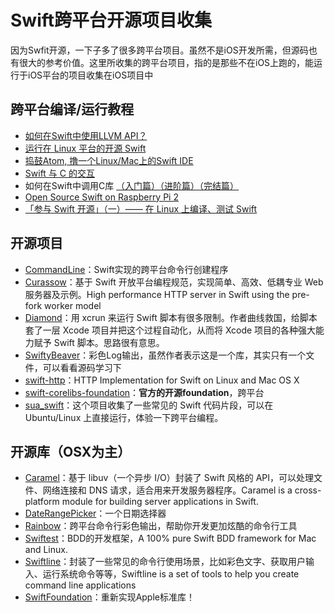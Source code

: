 # Swift跨平台开源项目收集
因为Swfit开源，一下子多了很多跨平台项目。虽然不是iOS开发所需，但源码也有很大的参考价值。这里所收集的跨平台项目，指的是那些不在iOS上跑的，能运行于iOS平台的项目收集在iOS项目中

## 跨平台编译/运行教程
- [如何在Swift中使用LLVM API？][1]
- [运行在 Linux 平台的开源 Swift][2]
- [捣鼓Atom, 撸一个Linux/Mac上的Swift IDE][3]
- [Swift 与 C 的交互][4]
- 如何在Swift中调用C库 [（入门篇）][5][（进阶篇）][6][（完结篇）][7]
- [Open Source Swift on Raspberry Pi 2][8]
- [「参与 Swift 开源」（一）—— 在 Linux 上编译、测试 Swift][9]

## 开源项目
- [CommandLine][10]：Swift实现的跨平台命令行创建程序
- [Curassow][11]：基于 Swift 开放平台编程规范，实现简单、高效、低耦专业 Web 服务器及示例。High performance HTTP server in Swift using the pre-fork worker model
- [Diamond][12]：用 xcrun 来运行 Swift 脚本有很多限制。作者曲线救国，给脚本套了一层 Xcode 项目并把这个过程自动化，从而将 Xcode 项目的各种强大能力赋予 Swift 脚本。思路很有意思。
- [SwiftyBeaver][13]：彩色Log输出，虽然作者表示这是一个库，其实只有一个文件，可以看看源码学习下
- [swift-http][14]：HTTP Implementation for Swift on Linux and Mac OS X
- [swift-corelibs-foundation][15]：**官方的开源foundation**，跨平台
- [sua\_swift][16]：这个项目收集了一些常见的 Swift 代码片段，可以在 Ubuntu/Linux 上直接运行，体验一下跨平台编程。

## 开源库（OSX为主）
- [Caramel][17]：基于 libuv（一个异步 I/O）封装了 Swift 风格的 API，可以处理文件、网络连接和 DNS 请求，适合用来开发服务器程序。Caramel is a cross-platform module for building server applications in Swift.
- [DateRangePicker][18]：一个日期选择器
- [Rainbow][19]：跨平台命令行彩色输出，帮助你开发更加炫酷的命令行工具
- [Swiftest][20]：BDD的开发框架，A 100% pure Swift BDD framework for Mac and Linux.
- [Swiftline][21]：封装了一些常见的命令行使用场景，比如彩色文字、获取用户输入、运行系统命令等等，Swiftline is a set of tools to help you create command line applications
- [SwiftFoundation][22]：重新实现Apple标准库！

[1]:	http://www.csdn.net/article/2015-12-07/2826407-Swift
[2]:	http://swiftcafe.io/2015/12/11/swift-linux/ "运行在 Linux 平台的开源 Swift"
[3]:	http://ios.dog/simple-swift-ide-on-atom/ "[翻译]捣鼓Atom, 撸一个Linux/Mac上的Swift IDE"
[4]:	https://realm.io/cn/news/pragma-chris-eidhof-swift-c/ "Swift 与 C 的交互"
[5]:	http://hearrain.com/2015/12/850 "如何在Swift中调用C库（入门篇）"
[6]:	http://hearrain.com/2016/01/853 "如何在Swift中调用C库（进阶篇）"
[7]:	http://hearrain.com/2016/01/855 "如何在Swift中调用C库（完结篇）"
[8]:	http://dev.iachieved.it/iachievedit/open-source-swift-on-raspberry-pi-2/ "Open Source Swift on Raspberry Pi 2"
[9]:	https://autolayout.club/2016/01/01/%E3%80%8C%E5%8F%82%E4%B8%8E-Swift-%E5%BC%80%E6%BA%90%E3%80%8D%EF%BC%88%E4%B8%80%EF%BC%89%E2%80%94%E2%80%94-%E5%9C%A8-Linux-%E4%B8%8A%E7%BC%96%E8%AF%91%E3%80%81%E6%B5%8B%E8%AF%95-Swift/ "「参与 Swift 开源」（一）—— 在 Linux 上编译、测试 Swift"
[10]:	https://github.com/jatoben/CommandLine "CommandLine"
[11]:	https://github.com/kylef/Curassow "Curassow"
[12]:	https://github.com/johnno1962/Diamond "Diamond"
[13]:	https://github.com/skreutzberger/SwiftyBeaver "SwiftyBeaver"
[14]:	https://github.com/huytd/swift-http "swift-http"
[15]:	https://github.com/apple/swift-corelibs-foundation "swift-corelibs-foundation"
[16]:	https://github.com/jpedrosa/sua_swift "sua_swift"
[17]:	https://github.com/CaramelForSwift/Caramel "Caramel"
[18]:	https://github.com/MrMage/DateRangePicker "DateRangePicker"
[19]:	https://github.com/onevcat/Rainbow "Rainbow"
[20]:	https://github.com/bppr/Swiftest "Swiftest"
[21]:	https://github.com/Swiftline/Swiftline "Swiftline"
[22]:	https://github.com/PureSwift/SwiftFoundation "SwiftFoundation"